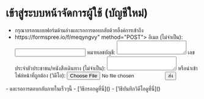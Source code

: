 # เข้าสู่ระบบหน้าจัดการผู้ใช้ (บัญชีใหม่)
- กรุณากรอกแบบฟอร์มด้านล่างและรอการตอบกลับด้วยลิ้งค์การเข้าถึง
- <!-- modify this form HTML and place wherever you want your form --><form
  action="https://formspree.io/f/meqyngvy"
  method="POST">
  <label>
    อีเมล (ไม่จำเป็น):
    <input type="email" name="email">
  </label>
  <label>
    หมายเลขบัญชี:
    <textarea name="message"></textarea>
  </label>
  <label>
    เลขประจำตัวประชาชน/หนังสือเดินทาง (ไม่จำเป็น):
    <textarea name="message"></textarea>
  </label>
    <label>
    หรือนำเข้าไฟล์หน้าที่ถูกต้อง (วิดีโอ):
    <input type="file" name="upload">
  </label>
  <!-- your other form fields go here -->
  <button type="submit">ส่ง</button>
</form>
- และรอการตอบกลับภายในเร็วๆนี้
- [วิธีกรอกดูที่นี่]()
- [วิธีบันทึกวิดีโอดูที่นี่]()
